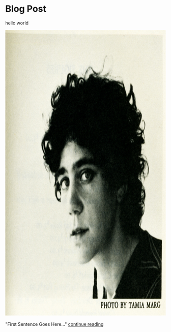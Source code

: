 # Blog Post
hello world



<img src="johanna-drucker.jpg" alt="drucker" style="width:1000px;height:900px;">


"First Sentence Goes Here..." 
      <a href="https://github.com/rc16je/IASC-2P02/blob/master/blog">continue reading</a>
